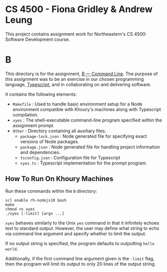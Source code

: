 # CS 4500 - Fiona Gridley & Andrew Leung

This project contains assignment work for Northeastern's CS 4500: Software Development course.

# B

This directory is for the assignment, [B — Command Line](https://www.ccs.neu.edu/home/matthias/4500-f20/B.html). The purpose of this assignment was to be an exercise in our chosen programming language, [Typescript](https://www.typescriptlang.org/), and in collaborating on and delivering software.

It contains the following elements:

- `Makefile` : Used to handle basic environment setup for a Node environment compatible with Khoury's machines along with Typescript compilation.
- `xyes` : The shell-executable command-line program specified within the assignment prompt.
- `Other` : Directory containing all auxiliary files.
  - `package-lock.json` : Node generated file for specifying exact versions of Node packages.
  - `package.json` : Node generated file for handling project information and dependencies.
  - `tsconfig.json` : Configuration file for Typescript
  - `xyes.ts` : Typescript implementation for the prompt program.

## How To Run On Khoury Machines

Run these commands within the `B` directory:

```
scl enable rh-nodejs10 bash
make
chmod +x xyes
./xyes [-limit] [args ...]
```

`xyes` behaves similarly to the Unix `yes` command in that it infinitely echoes text to standard output. However, the user may define what string to echo via command line argument and specify whether to limit the output.

If no output string is specified, the program defaults to outputting `hello world`.

Additionally, if the first command line argument given is the `-limit` flag, then the program will limit its output to only 20 lines of the output string.
